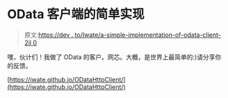 # OData 客户端的简单实现

> 原文:[https://dev . to/Iwate/a-simple-implementation-of-odata-client-2il 0](https://dev.to/iwate/a-simple-implementation-of-odata-client-2il0)

嘿，伙计们！我做了 OData 的客户。网芯。大概，是世界上最简单的:)请分享你的反馈。

[https://iwate.github.io/ODataHttpClient/](https://iwate.github.io/ODataHttpClient/)